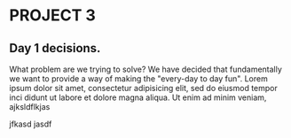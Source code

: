 # PROJECT 3

## Day 1 decisions.
What problem are we trying to solve?
We have decided that fundamentally we want to provide a way of making the "every-day to day fun".
Lorem ipsum dolor sit amet, consectetur adipisicing elit, sed do eiusmod tempor inci
didunt ut labore et dolore magna aliqua. Ut enim ad minim veniam,
ajksldflkjas

jfkasd
jasdf
